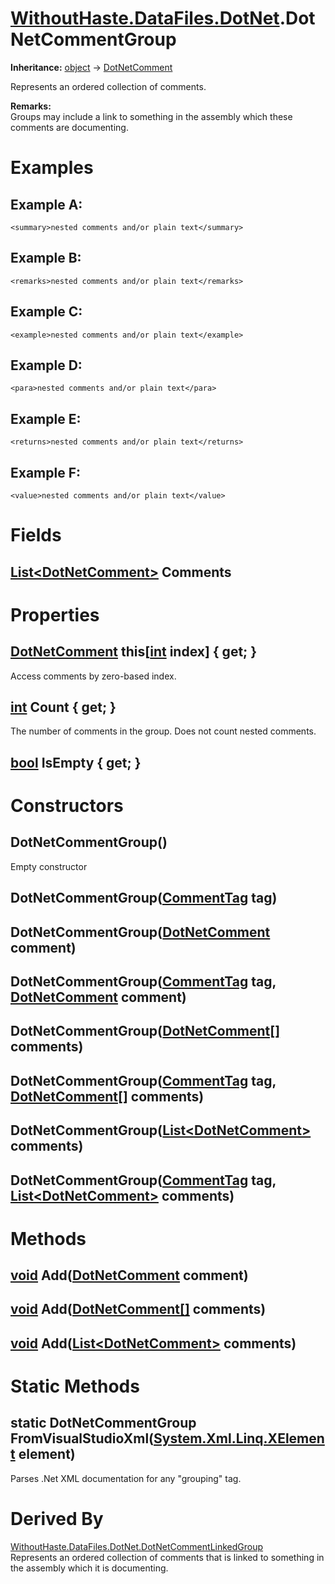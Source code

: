 # [WithoutHaste.DataFiles.DotNet](TableOfContents.WithoutHaste.DataFiles.DotNet.md).DotNetCommentGroup

**Inheritance:** [object](https://docs.microsoft.com/en-us/dotnet/api/system.object) → [DotNetComment](WithoutHaste.DataFiles.DotNet.DotNetComment.md)  

Represents an ordered collection of comments.  

**Remarks:**  
Groups may include a link to something in the assembly which these comments are documenting.  

# Examples

## Example A:

`<summary>nested comments and/or plain text</summary>`  

## Example B:

`<remarks>nested comments and/or plain text</remarks>`  

## Example C:

`<example>nested comments and/or plain text</example>`  

## Example D:

`<para>nested comments and/or plain text</para>`  

## Example E:

`<returns>nested comments and/or plain text</returns>`  

## Example F:

`<value>nested comments and/or plain text</value>`  

# Fields

## [List&lt;DotNetComment&gt;](https://docs.microsoft.com/en-us/dotnet/api/system.collections.generic.list-1) Comments

# Properties

## [DotNetComment](WithoutHaste.DataFiles.DotNet.DotNetComment.md) this[[int](https://docs.microsoft.com/en-us/dotnet/api/system.int32) index] { get; }

Access comments by zero-based index.  

## [int](https://docs.microsoft.com/en-us/dotnet/api/system.int32) Count { get; }

The number of comments in the group. Does not count nested comments.  

## [bool](https://docs.microsoft.com/en-us/dotnet/api/system.boolean) IsEmpty { get; }

# Constructors

## DotNetCommentGroup()

Empty constructor  

## DotNetCommentGroup([CommentTag](WithoutHaste.DataFiles.DotNet.CommentTag.md) tag)

## DotNetCommentGroup([DotNetComment](WithoutHaste.DataFiles.DotNet.DotNetComment.md) comment)

## DotNetCommentGroup([CommentTag](WithoutHaste.DataFiles.DotNet.CommentTag.md) tag, [DotNetComment](WithoutHaste.DataFiles.DotNet.DotNetComment.md) comment)

## DotNetCommentGroup([DotNetComment[]](WithoutHaste.DataFiles.DotNet.DotNetComment.md) comments)

## DotNetCommentGroup([CommentTag](WithoutHaste.DataFiles.DotNet.CommentTag.md) tag, [DotNetComment[]](WithoutHaste.DataFiles.DotNet.DotNetComment.md) comments)

## DotNetCommentGroup([List&lt;DotNetComment&gt;](https://docs.microsoft.com/en-us/dotnet/api/system.collections.generic.list-1) comments)

## DotNetCommentGroup([CommentTag](WithoutHaste.DataFiles.DotNet.CommentTag.md) tag, [List&lt;DotNetComment&gt;](https://docs.microsoft.com/en-us/dotnet/api/system.collections.generic.list-1) comments)

# Methods

## [void](https://docs.microsoft.com/en-us/dotnet/api/system.void) Add([DotNetComment](WithoutHaste.DataFiles.DotNet.DotNetComment.md) comment)

## [void](https://docs.microsoft.com/en-us/dotnet/api/system.void) Add([DotNetComment[]](WithoutHaste.DataFiles.DotNet.DotNetComment.md) comments)

## [void](https://docs.microsoft.com/en-us/dotnet/api/system.void) Add([List&lt;DotNetComment&gt;](https://docs.microsoft.com/en-us/dotnet/api/system.collections.generic.list-1) comments)

# Static Methods

## static DotNetCommentGroup FromVisualStudioXml([System.Xml.Linq.XElement](https://docs.microsoft.com/en-us/dotnet/api/system.xml.linq.xelement) element)

Parses .Net XML documentation for any "grouping" tag.  

# Derived By

[WithoutHaste.DataFiles.DotNet.DotNetCommentLinkedGroup](WithoutHaste.DataFiles.DotNet.DotNetCommentLinkedGroup.md)  
Represents an ordered collection of comments that is linked to something in the assembly which it is documenting.  

